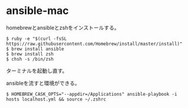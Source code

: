 # ansible-mac

homebrewとansibleとzshをインストールする。

```
$ ruby -e "$(curl -fsSL https://raw.githubusercontent.com/Homebrew/install/master/install)"
$ brew install ansible
$ brew install zsh
$ chsh -s /bin/zsh
```

ターミナルを起動し直す。

ansibleを流すと環境ができる。

```
$ HOMEBREW_CASK_OPTS="--appdir=/Applications" ansible-playbook -i hosts localhost.yml && source ~/.zshrc
```
